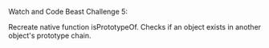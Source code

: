 Watch and Code Beast Challenge 5:

Recreate native function isPrototypeOf. Checks if an object exists in another object's prototype chain.
